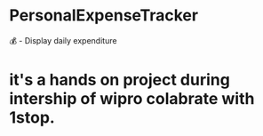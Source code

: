 # PersonalExpenseTracker
💰 - Display daily expenditure

# it's a hands on project during intership of wipro colabrate with 1stop.
